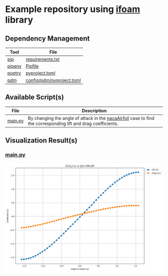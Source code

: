 # Example repository using [ifoam](https://github.com/iydon/of.yaml) library
## Dependency Management
| Tool                                              | File                                                   |
| ------------------------------------------------- | ------------------------------------------------------ |
| [pip](https://github.com/pypa/pip)                | [requirements.txt](config/pip/requirements.txt)        |
| [pipenv](https://github.com/pypa/pipenv)          | [Pipfile](config/pipenv/Pipfile)                       |
| [poetry](https://github.com/python-poetry/poetry) | [pyproject.toml](config/poetry/pyproject.toml)         |
| [pdm](https://github.com/pdm-project/pdm)         | [config/pdm/pyproject.toml](config/pdm/pyproject.toml) |


## Available Script(s)
| File                      | Description                                                                                                                                                                                                              |
| ------------------------- | ------------------------------------------------------------------------------------------------------------------------------------------------------------------------------------------------------------------------ |
| [main.py](script/main.py) | By changing the angle of attack in the [nacaAirfoil](https://github.com/OpenFOAM/OpenFOAM-7/tree/master/tutorials/compressible/rhoPimpleFoam/RAS/nacaAirfoil) case to find the corresponding lift and drag coefficients. |


## Visualization Result(s)
### [main.py](script/main.py)
![](static/image.png)
